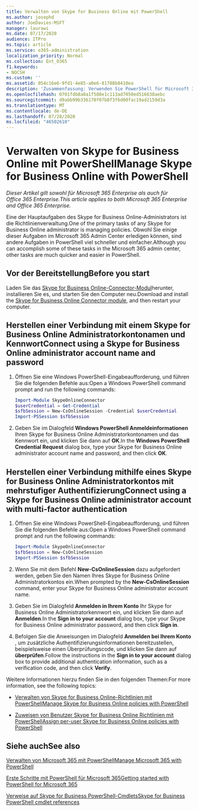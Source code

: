 ```yaml
---
title: Verwalten von Skype for Business Online mit PowerShell
ms.author: josephd
author: JoeDavies-MSFT
manager: laurawi
ms.date: 07/17/2020
audience: ITPro
ms.topic: article
ms.service: o365-administration
localization_priority: Normal
ms.collection: Ent_O365
f1.keywords:
- NOCSH
ms.custom: ''
ms.assetid: 054c16e6-9fd1-4e85-a0e6-81788b8410ea
description: 'Zusammenfassung: Verwenden Sie PowerShell für Microsoft 365 zum Verwalten von Skype for Business Online-Richtlinien, benutzerspezifischen Richtlinien und Besprechungseinstellungen.'
ms.openlocfilehash: 0701fdb8a0a1f588e1c113ad7050ed516638aebc
ms.sourcegitcommit: d9abb99b336170f07b8f3f6d00fac19ad2159d3a
ms.translationtype: MT
ms.contentlocale: de-DE
ms.lasthandoff: 07/28/2020
ms.locfileid: "46502610"
---
```

# <a name="manage-skype-for-business-online-with-powershell"></a><span data-ttu-id="efce8-103">Verwalten von Skype for Business Online mit PowerShell</span><span class="sxs-lookup"><span data-stu-id="efce8-103">Manage Skype for Business Online with PowerShell</span></span>

<span data-ttu-id="efce8-104">*Dieser Artikel gilt sowohl für Microsoft 365 Enterprise als auch für Office 365 Enterprise.*</span><span class="sxs-lookup"><span data-stu-id="efce8-104">*This article applies to both Microsoft 365 Enterprise and Office 365 Enterprise.*</span></span>

<span data-ttu-id="efce8-105">Eine der Hauptaufgaben des Skype for Business Online-Administrators ist die Richtlinienverwaltung.</span><span class="sxs-lookup"><span data-stu-id="efce8-105">One of the primary tasks of any Skype for Business Online administrator is managing policies.</span></span> <span data-ttu-id="efce8-106">Obwohl Sie einige dieser Aufgaben im Microsoft 365 Admin Center erledigen können, sind andere Aufgaben in PowerShell viel schneller und einfacher.</span><span class="sxs-lookup"><span data-stu-id="efce8-106">Although you can accomplish some of these tasks in the Microsoft 365 admin center, other tasks are much quicker and easier in PowerShell.</span></span> 

## <a name="before-you-start"></a><span data-ttu-id="efce8-107">Vor der Bereitstellung</span><span class="sxs-lookup"><span data-stu-id="efce8-107">Before you start</span></span>

<span data-ttu-id="efce8-108">Laden Sie das [Skype for Business Online-Connector-Modul](https://www.microsoft.com/download/details.aspx?id=39366)herunter, installieren Sie es, und starten Sie den Computer neu.</span><span class="sxs-lookup"><span data-stu-id="efce8-108">Download and install the [Skype for Business Online Connector module](https://www.microsoft.com/download/details.aspx?id=39366), and then restart your computer.</span></span>


## <a name="connect-using-a-skype-for-business-online-administrator-account-name-and-password"></a><span data-ttu-id="efce8-109">Herstellen einer Verbindung mit einem Skype for Business Online Administratorkontonamen und Kennwort</span><span class="sxs-lookup"><span data-stu-id="efce8-109">Connect using a Skype for Business Online administrator account name and password</span></span>

1. <span data-ttu-id="efce8-110">Öffnen Sie eine Windows PowerShell-Eingabeaufforderung, und führen Sie die folgenden Befehle aus:</span><span class="sxs-lookup"><span data-stu-id="efce8-110">Open a Windows PowerShell command prompt and run the following commands:</span></span> 
    
   ```powershell
   Import-Module SkypeOnlineConnector
   $userCredential = Get-Credential
   $sfbSession = New-CsOnlineSession -Credential $userCredential
   Import-PSSession $sfbSession
   ```

2. <span data-ttu-id="efce8-111">Geben Sie im Dialogfeld **Windows PowerShell Anmeldeinformationen** Ihren Skype for Business Online Administratorkontonamen und das Kennwort ein, und klicken Sie dann auf **OK**.</span><span class="sxs-lookup"><span data-stu-id="efce8-111">In the **Windows PowerShell Credential Request** dialog box, type your Skype for Business Online administrator account name and password, and then click **OK**.</span></span>


## <a name="connect-using-a-skype-for-business-online-administrator-account-with-multi-factor-authentication"></a><span data-ttu-id="efce8-112">Herstellen einer Verbindung mithilfe eines Skype for Business Online Administratorkontos mit mehrstufiger Authentifizierung</span><span class="sxs-lookup"><span data-stu-id="efce8-112">Connect using a Skype for Business Online administrator account with multi-factor authentication</span></span>

1. <span data-ttu-id="efce8-113">Öffnen Sie eine Windows PowerShell-Eingabeaufforderung, und führen Sie die folgenden Befehle aus:</span><span class="sxs-lookup"><span data-stu-id="efce8-113">Open a Windows PowerShell command prompt and run the following commands:</span></span>

   ```powershell
   Import-Module SkypeOnlineConnector
   $sfbSession = New-CsOnlineSession
   Import-PSSession $sfbSession
   ```

2. <span data-ttu-id="efce8-114">Wenn Sie mit dem Befehl **New-CsOnlineSession** dazu aufgefordert werden, geben Sie den Namen Ihres Skype for Business Online Administratorkontos ein.</span><span class="sxs-lookup"><span data-stu-id="efce8-114">When prompted by the **New-CsOnlineSession** command, enter your Skype for Business Online administrator account name.</span></span>

3. <span data-ttu-id="efce8-115">Geben Sie im Dialogfeld **Anmelden in Ihrem Konto** Ihr Skype for Business Online Administratorkennwort ein, und klicken Sie dann auf **Anmelden**.</span><span class="sxs-lookup"><span data-stu-id="efce8-115">In the **Sign in to your account** dialog box, type your Skype for Business Online administrator password, and then click **Sign in**.</span></span>

4. <span data-ttu-id="efce8-116">Befolgen Sie die Anweisungen im Dialogfeld **Anmelden bei Ihrem Konto** , um zusätzliche Authentifizierungsinformationen bereitzustellen, beispielsweise einen Überprüfungscode, und klicken Sie dann auf **überprüfen**.</span><span class="sxs-lookup"><span data-stu-id="efce8-116">Follow the instructions in the **Sign in to your account** dialog box to provide additional authentication information, such as a verification code, and then click **Verify**.</span></span>

<span data-ttu-id="efce8-117">Weitere Informationen hierzu finden Sie in den folgenden Themen:</span><span class="sxs-lookup"><span data-stu-id="efce8-117">For more information, see the following topics:</span></span>
  
- [<span data-ttu-id="efce8-118">Verwalten von Skype for Business Online-Richtlinien mit PowerShell</span><span class="sxs-lookup"><span data-stu-id="efce8-118">Manage Skype for Business Online policies with PowerShell</span></span>](manage-skype-for-business-online-policies-with-office-365-powershell.md)
    
- [<span data-ttu-id="efce8-119">Zuweisen von Benutzer Skype for Business Online Richtlinien mit PowerShell</span><span class="sxs-lookup"><span data-stu-id="efce8-119">Assign per-user Skype for Business Online policies with PowerShell</span></span>](assign-per-user-skype-for-business-online-policies-with-office-365-powershell.md)
    
## <a name="see-also"></a><span data-ttu-id="efce8-120">Siehe auch</span><span class="sxs-lookup"><span data-stu-id="efce8-120">See also</span></span>

[<span data-ttu-id="efce8-121">Verwalten von Microsoft 365 mit PowerShell</span><span class="sxs-lookup"><span data-stu-id="efce8-121">Manage Microsoft 365 with PowerShell</span></span>](manage-office-365-with-office-365-powershell.md)
  
[<span data-ttu-id="efce8-122">Erste Schritte mit PowerShell für Microsoft 365</span><span class="sxs-lookup"><span data-stu-id="efce8-122">Getting started with PowerShell for Microsoft 365</span></span>](getting-started-with-office-365-powershell.md)

[<span data-ttu-id="efce8-123">Verweise auf Skype for Business PowerShell-Cmdlets</span><span class="sxs-lookup"><span data-stu-id="efce8-123">Skype for Business PowerShell cmdlet references</span></span>](https://docs.microsoft.com/powershell/module/skype/?view=skype-ps)

